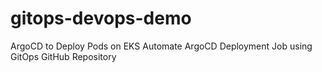 # gitops-devops-demo

ArgoCD to Deploy Pods on EKS
Automate ArgoCD Deployment Job using GitOps GitHub Repository
